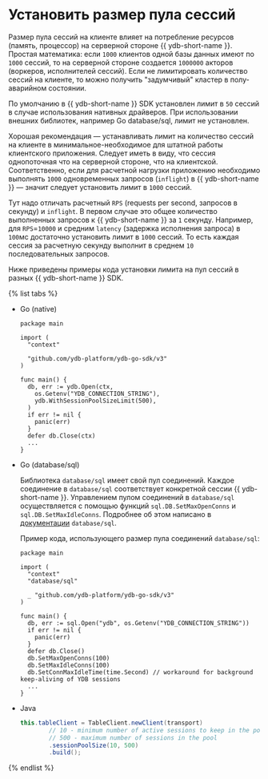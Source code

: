 # Установить размер пула сессий

Размер пула сессий на клиенте влияет на потребление ресурсов (память, процессор) на серверной стороне {{ ydb-short-name }}. Простая математика: если `1000` клиентов одной базы данных имеют по `1000` сессий, то на серверной стороне создается `1000000` акторов (воркеров, исполнителей сессий). Если не лимитировать количество сессий на клиенте, то можно получить "задумчивый" кластер в полу-аварийном состоянии.

По умолчанию в {{ ydb-short-name }} SDK установлен лимит в `50` сессий в случае использования нативных драйверов. При использовании внешних библиотек, например Go database/sql, лимит не установлен.

Хорошая рекомендация — устанавливать лимит на количество сессий на клиенте в минимальное-необходимое для штатной работы клиентского приложения. Следует иметь в виду, что сессия однопоточная что на серверной стороне, что на клиентской. Соответственно, если для расчетной нагрузки приложению необходимо выполнять  `1000` одновременных запросов (`inflight`) в {{ ydb-short-name }} — значит следует установить лимит в `1000` сессий.

Тут надо отличать расчетный `RPS` (requests per second, запросов в секунду) и `inflight`. В первом случае это общее количество выполненных запросов к {{ ydb-short-name }} за `1` секунду. Например, для `RPS`=`10000` и средним `latency` (задержка исполнения запроса) в `100`мс достаточно установить лимит в `1000` сессий. То есть каждая сессия за расчетную секунду выполнит в среднем `10` последовательных запросов.

Ниже приведены примеры кода установки лимита на пул сессий в разных {{ ydb-short-name }} SDK.

{% list tabs %}

- Go (native)

  ```golang
  package main

  import (
    "context"

    "github.com/ydb-platform/ydb-go-sdk/v3"
  )

  func main() {
    db, err := ydb.Open(ctx,
      os.Getenv("YDB_CONNECTION_STRING"),
      ydb.WithSessionPoolSizeLimit(500),
    )
    if err != nil {
      panic(err)
    }
    defer db.Close(ctx)
    ...
  }
  ```

- Go (database/sql)

  Библиотека `database/sql` имеет свой пул соединений. Каждое соединение в `database/sql` соответствует конкретной сессии {{ ydb-short-name }}. Управлением пулом соединений в `database/sql` осуществляется с помощью функций `sql.DB.SetMaxOpenConns` и `sql.DB.SetMaxIdleConns`. Подробнее об этом написано в [документации](https://pkg.go.dev/database/sql#DB.SetMaxOpenConns) `database/sql`.

  Пример кода, использующего размер пула соединений `database/sql`:

  ```golang
  package main

  import (
    "context"
    "database/sql"

    _ "github.com/ydb-platform/ydb-go-sdk/v3"
  )

  func main() {
    db, err := sql.Open("ydb", os.Getenv("YDB_CONNECTION_STRING"))
    if err != nil {
      panic(err)
    }
    defer db.Close()
    db.SetMaxOpenConns(100)
    db.SetMaxIdleConns(100)
    db.SetConnMaxIdleTime(time.Second) // workaround for background keep-aliving of YDB sessions
    ...
  }
  ```

- Java

  ```java
  this.tableClient = TableClient.newClient(transport)
          // 10 - minimum number of active sessions to keep in the pool during the cleanup
          // 500 - maximum number of sessions in the pool
          .sessionPoolSize(10, 500)
          .build();
  ```

{% endlist %}
